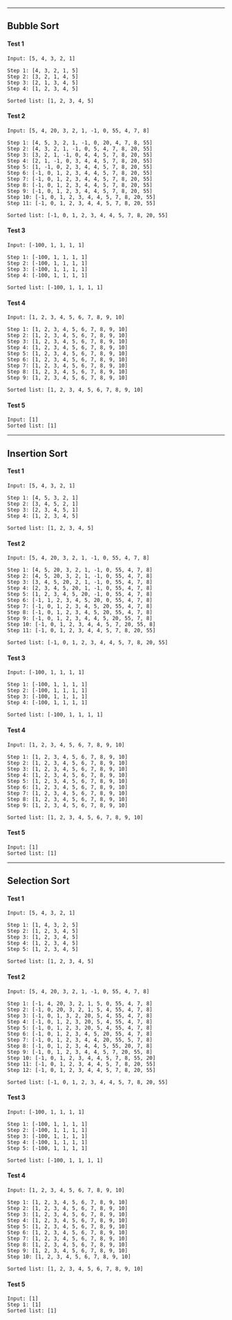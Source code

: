 ----
Bubble Sort
----
#### Test 1
    Input: [5, 4, 3, 2, 1]
    
    Step 1: [4, 3, 2, 1, 5]
    Step 2: [3, 2, 1, 4, 5]
    Step 3: [2, 1, 3, 4, 5]
    Step 4: [1, 2, 3, 4, 5]
    
    Sorted list: [1, 2, 3, 4, 5]

#### Test 2
    Input: [5, 4, 20, 3, 2, 1, -1, 0, 55, 4, 7, 8]

    Step 1: [4, 5, 3, 2, 1, -1, 0, 20, 4, 7, 8, 55]
    Step 2: [4, 3, 2, 1, -1, 0, 5, 4, 7, 8, 20, 55]
    Step 3: [3, 2, 1, -1, 0, 4, 4, 5, 7, 8, 20, 55]
    Step 4: [2, 1, -1, 0, 3, 4, 4, 5, 7, 8, 20, 55]
    Step 5: [1, -1, 0, 2, 3, 4, 4, 5, 7, 8, 20, 55]
    Step 6: [-1, 0, 1, 2, 3, 4, 4, 5, 7, 8, 20, 55]
    Step 7: [-1, 0, 1, 2, 3, 4, 4, 5, 7, 8, 20, 55]
    Step 8: [-1, 0, 1, 2, 3, 4, 4, 5, 7, 8, 20, 55]
    Step 9: [-1, 0, 1, 2, 3, 4, 4, 5, 7, 8, 20, 55]
    Step 10: [-1, 0, 1, 2, 3, 4, 4, 5, 7, 8, 20, 55]
    Step 11: [-1, 0, 1, 2, 3, 4, 4, 5, 7, 8, 20, 55]

    Sorted list: [-1, 0, 1, 2, 3, 4, 4, 5, 7, 8, 20, 55]

#### Test 3
    Input: [-100, 1, 1, 1, 1]
    
    Step 1: [-100, 1, 1, 1, 1]
    Step 2: [-100, 1, 1, 1, 1]
    Step 3: [-100, 1, 1, 1, 1]
    Step 4: [-100, 1, 1, 1, 1]
    
    Sorted list: [-100, 1, 1, 1, 1]

#### Test 4
    Input: [1, 2, 3, 4, 5, 6, 7, 8, 9, 10]
    
    Step 1: [1, 2, 3, 4, 5, 6, 7, 8, 9, 10]
    Step 2: [1, 2, 3, 4, 5, 6, 7, 8, 9, 10]
    Step 3: [1, 2, 3, 4, 5, 6, 7, 8, 9, 10]
    Step 4: [1, 2, 3, 4, 5, 6, 7, 8, 9, 10]
    Step 5: [1, 2, 3, 4, 5, 6, 7, 8, 9, 10]
    Step 6: [1, 2, 3, 4, 5, 6, 7, 8, 9, 10]
    Step 7: [1, 2, 3, 4, 5, 6, 7, 8, 9, 10]
    Step 8: [1, 2, 3, 4, 5, 6, 7, 8, 9, 10]
    Step 9: [1, 2, 3, 4, 5, 6, 7, 8, 9, 10]
    
    Sorted list: [1, 2, 3, 4, 5, 6, 7, 8, 9, 10]

#### Test 5

    Input: [1]
    Sorted list: [1]

------	
Insertion Sort
------
#### Test 1
    Input: [5, 4, 3, 2, 1]
    
    Step 1: [4, 5, 3, 2, 1]
    Step 2: [3, 4, 5, 2, 1]
    Step 3: [2, 3, 4, 5, 1]
    Step 4: [1, 2, 3, 4, 5]
    
    Sorted list: [1, 2, 3, 4, 5]

#### Test 2
    Input: [5, 4, 20, 3, 2, 1, -1, 0, 55, 4, 7, 8]

    Step 1: [4, 5, 20, 3, 2, 1, -1, 0, 55, 4, 7, 8]
    Step 2: [4, 5, 20, 3, 2, 1, -1, 0, 55, 4, 7, 8]
    Step 3: [3, 4, 5, 20, 2, 1, -1, 0, 55, 4, 7, 8]
    Step 4: [2, 3, 4, 5, 20, 1, -1, 0, 55, 4, 7, 8]
    Step 5: [1, 2, 3, 4, 5, 20, -1, 0, 55, 4, 7, 8]
    Step 6: [-1, 1, 2, 3, 4, 5, 20, 0, 55, 4, 7, 8]
    Step 7: [-1, 0, 1, 2, 3, 4, 5, 20, 55, 4, 7, 8]
    Step 8: [-1, 0, 1, 2, 3, 4, 5, 20, 55, 4, 7, 8]
    Step 9: [-1, 0, 1, 2, 3, 4, 4, 5, 20, 55, 7, 8]
    Step 10: [-1, 0, 1, 2, 3, 4, 4, 5, 7, 20, 55, 8]
    Step 11: [-1, 0, 1, 2, 3, 4, 4, 5, 7, 8, 20, 55]

    Sorted list: [-1, 0, 1, 2, 3, 4, 4, 5, 7, 8, 20, 55]

#### Test 3
    Input: [-100, 1, 1, 1, 1]

    Step 1: [-100, 1, 1, 1, 1]
    Step 2: [-100, 1, 1, 1, 1]
    Step 3: [-100, 1, 1, 1, 1]
    Step 4: [-100, 1, 1, 1, 1]

    Sorted list: [-100, 1, 1, 1, 1]

#### Test 4
    Input: [1, 2, 3, 4, 5, 6, 7, 8, 9, 10]
    
    Step 1: [1, 2, 3, 4, 5, 6, 7, 8, 9, 10]
    Step 2: [1, 2, 3, 4, 5, 6, 7, 8, 9, 10]
    Step 3: [1, 2, 3, 4, 5, 6, 7, 8, 9, 10]
    Step 4: [1, 2, 3, 4, 5, 6, 7, 8, 9, 10]
    Step 5: [1, 2, 3, 4, 5, 6, 7, 8, 9, 10]
    Step 6: [1, 2, 3, 4, 5, 6, 7, 8, 9, 10]
    Step 7: [1, 2, 3, 4, 5, 6, 7, 8, 9, 10]
    Step 8: [1, 2, 3, 4, 5, 6, 7, 8, 9, 10]
    Step 9: [1, 2, 3, 4, 5, 6, 7, 8, 9, 10]
    
    Sorted list: [1, 2, 3, 4, 5, 6, 7, 8, 9, 10]

#### Test 5

    Input: [1]
    Sorted list: [1]
    
    
-----
Selection Sort
-----

#### Test 1
    Input: [5, 4, 3, 2, 1]
    
    Step 1: [1, 4, 3, 2, 5]
    Step 2: [1, 2, 3, 4, 5]
    Step 3: [1, 2, 3, 4, 5]
    Step 4: [1, 2, 3, 4, 5]
    Step 5: [1, 2, 3, 4, 5]
    
    Sorted list: [1, 2, 3, 4, 5]
    
#### Test 2
    Input: [5, 4, 20, 3, 2, 1, -1, 0, 55, 4, 7, 8]
    
    Step 1: [-1, 4, 20, 3, 2, 1, 5, 0, 55, 4, 7, 8]
    Step 2: [-1, 0, 20, 3, 2, 1, 5, 4, 55, 4, 7, 8]
    Step 3: [-1, 0, 1, 3, 2, 20, 5, 4, 55, 4, 7, 8]
    Step 4: [-1, 0, 1, 2, 3, 20, 5, 4, 55, 4, 7, 8]
    Step 5: [-1, 0, 1, 2, 3, 20, 5, 4, 55, 4, 7, 8]
    Step 6: [-1, 0, 1, 2, 3, 4, 5, 20, 55, 4, 7, 8]
    Step 7: [-1, 0, 1, 2, 3, 4, 4, 20, 55, 5, 7, 8]
    Step 8: [-1, 0, 1, 2, 3, 4, 4, 5, 55, 20, 7, 8]
    Step 9: [-1, 0, 1, 2, 3, 4, 4, 5, 7, 20, 55, 8]
    Step 10: [-1, 0, 1, 2, 3, 4, 4, 5, 7, 8, 55, 20]
    Step 11: [-1, 0, 1, 2, 3, 4, 4, 5, 7, 8, 20, 55]
    Step 12: [-1, 0, 1, 2, 3, 4, 4, 5, 7, 8, 20, 55]
    
    Sorted list: [-1, 0, 1, 2, 3, 4, 4, 5, 7, 8, 20, 55]

#### Test 3
    Input: [-100, 1, 1, 1, 1]

    Step 1: [-100, 1, 1, 1, 1]
    Step 2: [-100, 1, 1, 1, 1]
    Step 3: [-100, 1, 1, 1, 1]
    Step 4: [-100, 1, 1, 1, 1]
    Step 5: [-100, 1, 1, 1, 1]

    Sorted list: [-100, 1, 1, 1, 1]

#### Test 4
    Input: [1, 2, 3, 4, 5, 6, 7, 8, 9, 10]

    Step 1: [1, 2, 3, 4, 5, 6, 7, 8, 9, 10]
    Step 2: [1, 2, 3, 4, 5, 6, 7, 8, 9, 10]
    Step 3: [1, 2, 3, 4, 5, 6, 7, 8, 9, 10]
    Step 4: [1, 2, 3, 4, 5, 6, 7, 8, 9, 10]
    Step 5: [1, 2, 3, 4, 5, 6, 7, 8, 9, 10]
    Step 6: [1, 2, 3, 4, 5, 6, 7, 8, 9, 10]
    Step 7: [1, 2, 3, 4, 5, 6, 7, 8, 9, 10]
    Step 8: [1, 2, 3, 4, 5, 6, 7, 8, 9, 10]
    Step 9: [1, 2, 3, 4, 5, 6, 7, 8, 9, 10]
    Step 10: [1, 2, 3, 4, 5, 6, 7, 8, 9, 10]

    Sorted list: [1, 2, 3, 4, 5, 6, 7, 8, 9, 10]
    
#### Test 5
    Input: [1]
    Step 1: [1]
    Sorted list: [1]